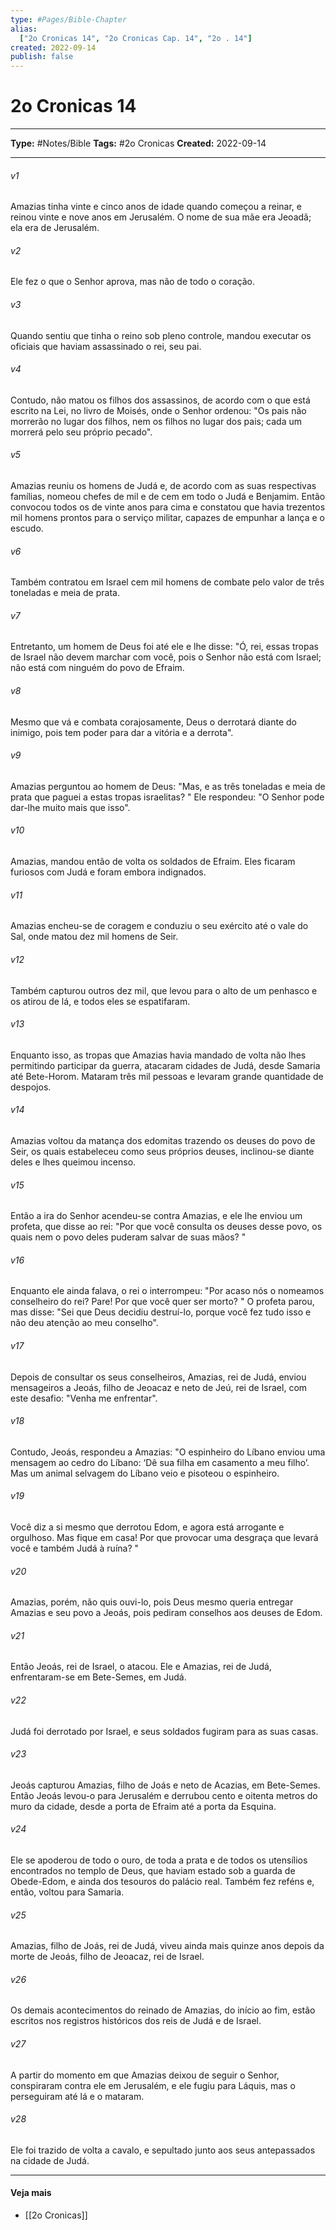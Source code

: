 ```yaml
---
type: #Pages/Bible-Chapter
alias:
  ["2o Cronicas 14", "2o Cronicas Cap. 14", "2o . 14"]
created: 2022-09-14
publish: false
---
```


# 2o Cronicas 14

---

**Type:** #Notes/Bible
**Tags:** #2o Cronicas
**Created:** 2022-09-14

---

###### v1
Amazias tinha vinte e cinco anos de idade quando começou a reinar, e reinou vinte e nove anos em Jerusalém. O nome de sua mãe era Jeoadã; ela era de Jerusalém.
###### v2
Ele fez o que o Senhor aprova, mas não de todo o coração.
###### v3
Quando sentiu que tinha o reino sob pleno controle, mandou executar os oficiais que haviam assassinado o rei, seu pai.
###### v4
Contudo, não matou os filhos dos assassinos, de acordo com o que está escrito na Lei, no livro de Moisés, onde o Senhor ordenou: "Os pais não morrerão no lugar dos filhos, nem os filhos no lugar dos pais; cada um morrerá pelo seu próprio pecado".
###### v5
Amazias reuniu os homens de Judá e, de acordo com as suas respectivas famílias, nomeou chefes de mil e de cem em todo o Judá e Benjamim. Então convocou todos os de vinte anos para cima e constatou que havia trezentos mil homens prontos para o serviço militar, capazes de empunhar a lança e o escudo.
###### v6
Também contratou em Israel cem mil homens de combate pelo valor de três toneladas e meia de prata.
###### v7
Entretanto, um homem de Deus foi até ele e lhe disse: "Ó, rei, essas tropas de Israel não devem marchar com você, pois o Senhor não está com Israel; não está com ninguém do povo de Efraim.
###### v8
Mesmo que vá e combata corajosamente, Deus o derrotará diante do inimigo, pois tem poder para dar a vitória e a derrota".
###### v9
Amazias perguntou ao homem de Deus: "Mas, e as três toneladas e meia de prata que paguei a estas tropas israelitas? " Ele respondeu: "O Senhor pode dar-lhe muito mais que isso".
###### v10
Amazias, mandou então de volta os soldados de Efraim. Eles ficaram furiosos com Judá e foram embora indignados.
###### v11
Amazias encheu-se de coragem e conduziu o seu exército até o vale do Sal, onde matou dez mil homens de Seir.
###### v12
Também capturou outros dez mil, que levou para o alto de um penhasco e os atirou de lá, e todos eles se espatifaram.
###### v13
Enquanto isso, as tropas que Amazias havia mandado de volta não lhes permitindo participar da guerra, atacaram cidades de Judá, desde Samaria até Bete-Horom. Mataram três mil pessoas e levaram grande quantidade de despojos.
###### v14
Amazias voltou da matança dos edomitas trazendo os deuses do povo de Seir, os quais estabeleceu como seus próprios deuses, inclinou-se diante deles e lhes queimou incenso.
###### v15
Então a ira do Senhor acendeu-se contra Amazias, e ele lhe enviou um profeta, que disse ao rei: "Por que você consulta os deuses desse povo, os quais nem o povo deles puderam salvar de suas mãos? "
###### v16
Enquanto ele ainda falava, o rei o interrompeu: "Por acaso nós o nomeamos conselheiro do rei? Pare! Por que você quer ser morto? " O profeta parou, mas disse: "Sei que Deus decidiu destruí-lo, porque você fez tudo isso e não deu atenção ao meu conselho".
###### v17
Depois de consultar os seus conselheiros, Amazias, rei de Judá, enviou mensageiros a Jeoás, filho de Jeoacaz e neto de Jeú, rei de Israel, com este desafio: "Venha me enfrentar".
###### v18
Contudo, Jeoás, respondeu a Amazias: "O espinheiro do Líbano enviou uma mensagem ao cedro do Líbano: ‘Dê sua filha em casamento a meu filho’. Mas um animal selvagem do Líbano veio e pisoteou o espinheiro.
###### v19
Você diz a si mesmo que derrotou Edom, e agora está arrogante e orgulhoso. Mas fique em casa! Por que provocar uma desgraça que levará você e também Judá à ruína? "
###### v20
Amazias, porém, não quis ouvi-lo, pois Deus mesmo queria entregar Amazias e seu povo a Jeoás, pois pediram conselhos aos deuses de Edom.
###### v21
Então Jeoás, rei de Israel, o atacou. Ele e Amazias, rei de Judá, enfrentaram-se em Bete-Semes, em Judá.
###### v22
Judá foi derrotado por Israel, e seus soldados fugiram para as suas casas.
###### v23
Jeoás capturou Amazias, filho de Joás e neto de Acazias, em Bete-Semes. Então Jeoás levou-o para Jerusalém e derrubou cento e oitenta metros do muro da cidade, desde a porta de Efraim até a porta da Esquina.
###### v24
Ele se apoderou de todo o ouro, de toda a prata e de todos os utensílios encontrados no templo de Deus, que haviam estado sob a guarda de Obede-Edom, e ainda dos tesouros do palácio real. Também fez reféns e, então, voltou para Samaria.
###### v25
Amazias, filho de Joás, rei de Judá, viveu ainda mais quinze anos depois da morte de Jeoás, filho de Jeoacaz, rei de Israel.
###### v26
Os demais acontecimentos do reinado de Amazias, do início ao fim, estão escritos nos registros históricos dos reis de Judá e de Israel.
###### v27
A partir do momento em que Amazias deixou de seguir o Senhor, conspiraram contra ele em Jerusalém, e ele fugiu para Láquis, mas o perseguiram até lá e o mataram.
###### v28
Ele foi trazido de volta a cavalo, e sepultado junto aos seus antepassados na cidade de Judá.


---

#### Veja mais

- [[2o Cronicas]]
